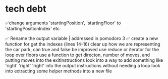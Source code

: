 # tech debt

✅change arguments 'startingPosition', 'startingFloor' to 'startingPositionIndex' etc

✅ Rename the output variable | addressed in pomodoro 3
✅ create a new function for get the indexes (lines 14-16)
clear up how we are representing the car park, can true and false be improved
use reduce or iterator for the loop over floors
use a function to get directon, number of moves, and putting moves into the exitInstructions
look into a way to add something like 'right' 'right' 'right' into the output instructions without needing a loop
look into extracting some helper methods into a new file
